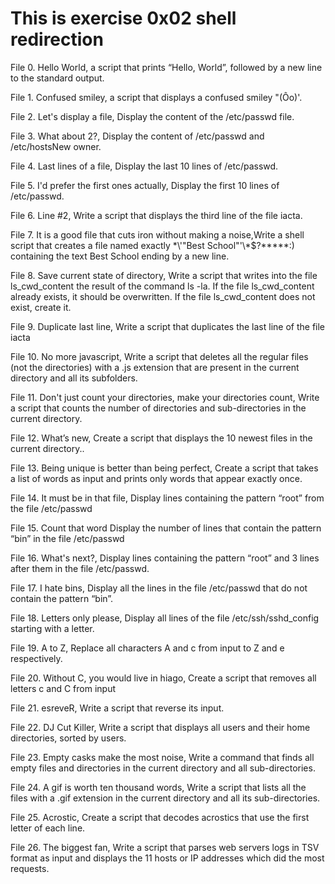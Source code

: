 # This is exercise 0x02 shell redirection



File 0. Hello World, a script that prints “Hello, World”, followed by a new line to the standard output.



File 1. Confused smiley, a script that displays a confused smiley "(Ôo)'.



File 2. Let's display a file, Display the content of the /etc/passwd file.



File 3. What about 2?, Display the content of /etc/passwd and /etc/hostsNew owner.



File 4. Last lines of a file, Display the last 10 lines of /etc/passwd.



File 5. I'd prefer the first ones actually, Display the first 10 lines of /etc/passwd.



File 6. Line #2, Write a script that displays the third line of the file iacta.



File 7. It is a good file that cuts iron without making a noise,Write a shell script that creates a file named exactly \*\\'"Best School"\'\\*$\?\*\*\*\*\*:) containing the text Best School ending by a new line.



File 8. Save current state of directory, Write a script that writes into the file ls_cwd_content the result of the command ls -la. If the file ls_cwd_content already exists, it should be overwritten. If the file ls_cwd_content does not exist, create it.



File 9. Duplicate last line, Write a script that duplicates the last line of the file iacta



File 10. No more javascript, Write a script that deletes all the regular files (not the directories) with a .js extension that are present in the current directory and all its subfolders.



File 11. Don't just count your directories, make your directories count, Write a script that counts the number of directories and sub-directories in the current directory.



File 12. What’s new, Create a script that displays the 10 newest files in the current directory..



File 13. Being unique is better than being perfect, Create a script that takes a list of words as input and prints only words that appear exactly once.



File 14. It must be in that file, Display lines containing the pattern “root” from the file /etc/passwd



File 15. Count that word Display the number of lines that contain the pattern “bin” in the file /etc/passwd



File 16. What's next?, Display lines containing the pattern “root” and 3 lines after them in the file /etc/passwd.



File 17. I hate bins, Display all the lines in the file /etc/passwd that do not contain the pattern “bin”.



File 18. Letters only please, Display all lines of the file /etc/ssh/sshd_config starting with a letter.



File 19. A to Z, Replace all characters A and c from input to Z and e respectively.



File 20. Without C, you would live in hiago, Create a script that removes all letters c and C from input



File 21. esreveR, Write a script that reverse its input.



File 22. DJ Cut Killer, Write a script that displays all users and their home directories, sorted by users.



File 23. Empty casks make the most noise, Write a command that finds all empty files and directories in the current directory and all sub-directories.



File 24. A gif is worth ten thousand words, Write a script that lists all the files with a .gif extension in the current directory and all its sub-directories.



File 25. Acrostic, Create a script that decodes acrostics that use the first letter of each line.



File 26. The biggest fan, Write a script that parses web servers logs in TSV format as input and displays the 11 hosts or IP addresses which did the most requests.


